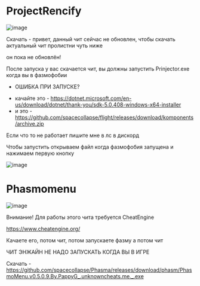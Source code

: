 # ProjectRencify

![image](https://user-images.githubusercontent.com/53594431/213750517-450f455f-098d-4705-ae63-827ab86bd164.png)

Скачать - привет, данный чит сейчас не обновлен, чтобы скачать актуальный чит пролистни чуть ниже

он пока не обновлён! 

После запуска у вас скачается чит, вы должны запустить Prinjector.exe когда вы в фазмофобии






- ОШИБКА ПРИ ЗАПУСКЕ? 
* качайте это - https://dotnet.microsoft.com/en-us/download/dotnet/thank-you/sdk-5.0.408-windows-x64-installer
* и это - https://github.com/spacecollapse/flight/releases/download/komponents/archive.zip

Если что то не работает пишите мне в лс в дискорд

Чтобы запустить открываем файл когда фазмофобия запущена и нажимаем первую кнопку

![image](https://user-images.githubusercontent.com/53594431/213750222-a26f5a58-f0c4-4910-93ee-d069037477c5.png)


# Phasmomenu

![image](https://github.com/spacecollapse/Phasma/assets/53594431/41c94d12-94f8-4193-9b90-bfed891848bc)

Внимание! Для работы этого чита требуется CheatEngine 

https://www.cheatengine.org/

Качаете его, потом чит, потом запускаете фазму а потом чит 

ЧИТ ЭНЖАЙН НЕ НАДО ЗАПУСКАТЬ КОГДА ВЫ В ИГРЕ

Скачать - https://github.com/spacecollapse/Phasma/releases/download/phasm/PhasmoMenu.v0.5.0.9.By.PappyG_.unknowncheats.me._.exe



